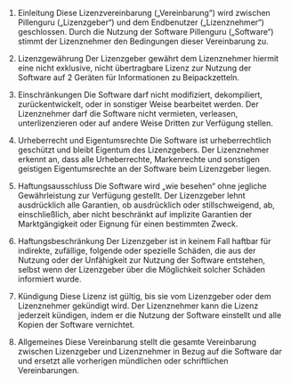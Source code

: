 1. Einleitung
Diese Lizenzvereinbarung („Vereinbarung“) wird zwischen Pillenguru („Lizenzgeber“) und dem Endbenutzer („Lizenznehmer“) geschlossen. Durch die Nutzung der Software Pillenguru („Software“) stimmt der Lizenznehmer den Bedingungen dieser Vereinbarung zu.

2. Lizenzgewährung
Der Lizenzgeber gewährt dem Lizenznehmer hiermit eine nicht exklusive, nicht übertragbare Lizenz zur Nutzung der Software auf 2 Geräten für Informationen zu Beipackzetteln.

3. Einschränkungen
Die Software darf nicht modifiziert, dekompiliert, zurückentwickelt, oder in sonstiger Weise bearbeitet werden. Der Lizenznehmer darf die Software nicht vermieten, verleasen, unterlizenzieren oder auf andere Weise Dritten zur Verfügung stellen.

4. Urheberrecht und Eigentumsrechte
Die Software ist urheberrechtlich geschützt und bleibt Eigentum des Lizenzgebers. Der Lizenznehmer erkennt an, dass alle Urheberrechte, Markenrechte und sonstigen geistigen Eigentumsrechte an der Software beim Lizenzgeber liegen.

5. Haftungsausschluss
Die Software wird „wie besehen“ ohne jegliche Gewährleistung zur Verfügung gestellt. Der Lizenzgeber lehnt ausdrücklich alle Garantien, ob ausdrücklich oder stillschweigend, ab, einschließlich, aber nicht beschränkt auf implizite Garantien der Marktgängigkeit oder Eignung für einen bestimmten Zweck.

6. Haftungsbeschränkung
Der Lizenzgeber ist in keinem Fall haftbar für indirekte, zufällige, folgende oder spezielle Schäden, die aus der Nutzung oder der Unfähigkeit zur Nutzung der Software entstehen, selbst wenn der Lizenzgeber über die Möglichkeit solcher Schäden informiert wurde.

7. Kündigung
Diese Lizenz ist gültig, bis sie vom Lizenzgeber oder dem Lizenznehmer gekündigt wird. Der Lizenznehmer kann die Lizenz jederzeit kündigen, indem er die Nutzung der Software einstellt und alle Kopien der Software vernichtet.

8. Allgemeines
Diese Vereinbarung stellt die gesamte Vereinbarung zwischen Lizenzgeber und Lizenznehmer in Bezug auf die Software dar und ersetzt alle vorherigen mündlichen oder schriftlichen Vereinbarungen.
